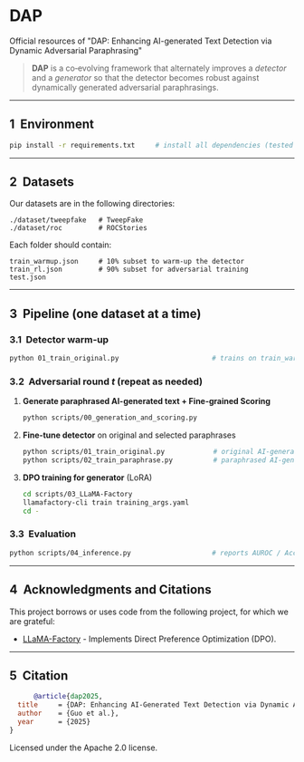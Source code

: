 # DAP
Official resources of "DAP: Enhancing AI-generated Text Detection via Dynamic Adversarial Paraphrasing"

> **DAP** is a co‑evolving framework that alternately improves a *detector* and a *generator* so that the detector becomes robust against dynamically generated adversarial paraphrasings.

---

## 1  Environment
```bash
pip install -r requirements.txt     # install all dependencies (tested with Python 3.11 & CUDA 12.0)
```

---

## 2  Datasets
Our datasets are in the following directories:
```
./dataset/tweepfake   # TweepFake
./dataset/roc         # ROCStories
```
Each folder should contain:
```
train_warmup.json     # 10% subset to warm‑up the detector
train_rl.json         # 90% subset for adversarial training
test.json             
```

---

## 3  Pipeline (one dataset at a time)

### 3.1  Detector warm‑up
```bash
python 01_train_original.py                       # trains on train_warmup.json
```

### 3.2  Adversarial round *t* (repeat as needed)
1. **Generate paraphrased AI-generated text + Fine-grained Scoring**
   ```bash
   python scripts/00_generation_and_scoring.py
   ```
2. **Fine‑tune detector** on original and selected paraphrases
   ```bash
   python scripts/01_train_original.py            # original AI-generated text
   python scripts/02_train_paraphrase.py          # paraphrased AI-generated text
   ```
3. **DPO training for generator** (LoRA)
   ```bash
   cd scripts/03_LLaMA-Factory
   llamafactory-cli train training_args.yaml
   cd -
   ```

### 3.3  Evaluation
```bash
python scripts/04_inference.py                    # reports AUROC / Accuracy (FPR 1%) on test.json
```

---

## 4  Acknowledgments and Citations
This project borrows or uses code from the following project, for which we are grateful:

- [LLaMA-Factory](https://github.com/hiyouga/LLaMA-Factory) - Implements Direct Preference Optimization (DPO).

---

## 5  Citation
```bibtex
      @article{dap2025,
  title     = {DAP: Enhancing AI-Generated Text Detection via Dynamic Adversarial Paraphrasing},
  author    = {Guo et al.},
  year      = {2025}
}
```

Licensed under the Apache 2.0 license.
